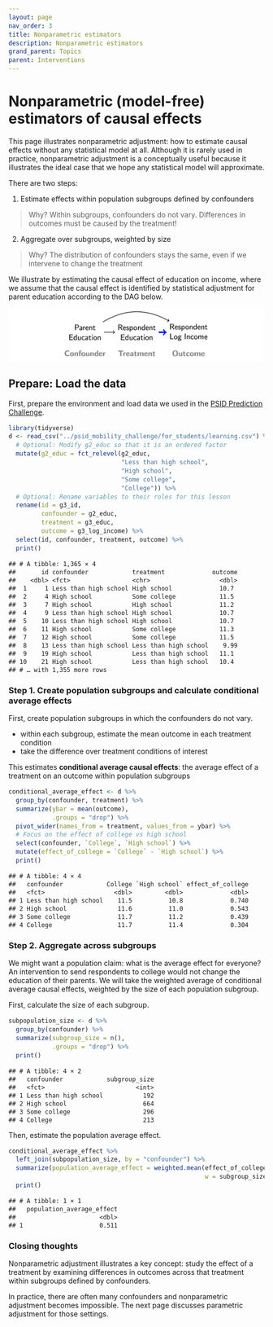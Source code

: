 ```yaml
---
layout: page
nav_order: 3
title: Nonparametric estimators
description: Nonparametric estimators
grand_parent: Topics
parent: Interventions
---
```


# Nonparametric (model-free) estimators of causal effects

This page illustrates nonparametric adjustment: how to estimate causal
effects without any statistical model at all. Although it is rarely used
in practice, nonparametric adjustment is a conceptually useful because
it illustrates the ideal case that we hope any statistical model will
approximate.

There are two steps:

1) Estimate effects within population subgroups defined by confounders

> Why? Within subgroups, confounders do not vary. Differences in outcomes must be caused by the treatment!

2) Aggregate over subgroups, weighted by size

> Why? The distribution of confounders stays the same, even if we intervene to change the treatment

We illustrate by estimating the causal effect of education on income,
where we assume that the causal effect is identified by statistical
adjustment for parent education according to the DAG below.

![](../assets/images/simpleDAG.png)<!-- width = "50%" -->

## Prepare: Load the data

First, prepare the environment and load data we used in the [PSID
Prediction
Challenge](https://www.openicpsr.org/openicpsr/project/185941).

``` r
library(tidyverse)
d <- read_csv("../psid_mobility_challenge/for_students/learning.csv") %>%
  # Optional: Modify g2_educ so that it is an ordered factor
  mutate(g2_educ = fct_relevel(g2_educ, 
                               "Less than high school",
                               "High school",
                               "Some college",
                               "College")) %>%
  # Optional: Rename variables to their roles for this lesson
  rename(id = g3_id,
         confounder = g2_educ,
         treatment = g3_educ,
         outcome = g3_log_income) %>%
  select(id, confounder, treatment, outcome) %>%
  print()
```

    ## # A tibble: 1,365 × 4
    ##       id confounder            treatment             outcome
    ##    <dbl> <fct>                 <chr>                   <dbl>
    ##  1     1 Less than high school High school             10.7 
    ##  2     4 High school           Some college            11.5 
    ##  3     7 High school           High school             11.2 
    ##  4     9 Less than high school High school             10.7 
    ##  5    10 Less than high school High school             10.7 
    ##  6    11 High school           Some college            11.3 
    ##  7    12 High school           Some college            11.5 
    ##  8    13 Less than high school Less than high school    9.99
    ##  9    19 High school           Less than high school   11.1 
    ## 10    21 High school           Less than high school   10.4 
    ## # … with 1,355 more rows

### Step 1. Create population subgroups and calculate conditional average effects

First, create population subgroups in which the confounders do not vary.

- within each subgroup, estimate the mean outcome in each treatment
  condition
- take the difference over treatment conditions of interest

This estimates **conditional average causal effects**: the average
effect of a treatment on an outcome within population subgroups

``` r
conditional_average_effect <- d %>%
  group_by(confounder, treatment) %>%
  summarize(ybar = mean(outcome),
            .groups = "drop") %>%
  pivot_wider(names_from = treatment, values_from = ybar) %>%
  # Focus on the effect of college vs high school
  select(confounder, `College`, `High school`) %>%
  mutate(effect_of_college = `College` - `High school`) %>%
  print()
```

    ## # A tibble: 4 × 4
    ##   confounder            College `High school` effect_of_college
    ##   <fct>                   <dbl>         <dbl>             <dbl>
    ## 1 Less than high school    11.5          10.8             0.740
    ## 2 High school              11.6          11.0             0.543
    ## 3 Some college             11.7          11.2             0.439
    ## 4 College                  11.7          11.4             0.304

### Step 2. Aggregate across subgroups

We might want a population claim: what is the average effect for
everyone? An intervention to send respondents to college would not
change the education of their parents. We will take the weighted average
of conditional average causal effects, weighted by the size of each
population subgroup.

First, calculate the size of each subgroup.

``` r
subpopulation_size <- d %>%
  group_by(confounder) %>%
  summarize(subgroup_size = n(),
            .groups = "drop") %>%
  print()
```

    ## # A tibble: 4 × 2
    ##   confounder            subgroup_size
    ##   <fct>                         <int>
    ## 1 Less than high school           192
    ## 2 High school                     664
    ## 3 Some college                    296
    ## 4 College                         213

Then, estimate the population average effect.

``` r
conditional_average_effect %>%
  left_join(subpopulation_size, by = "confounder") %>%
  summarize(population_average_effect = weighted.mean(effect_of_college, 
                                                      w = subgroup_size)) %>%
  print()
```

    ## # A tibble: 1 × 1
    ##   population_average_effect
    ##                       <dbl>
    ## 1                     0.511

### Closing thoughts

Nonparametric adjustment illustrates a key concept: study the effect of a treatment by examining differences in outcomes across that treatment within subgroups defined by confounders.

In practice, there are often many confounders and
nonparametric adjustment becomes impossible. The next page discusses
parametric adjustment for those settings.
